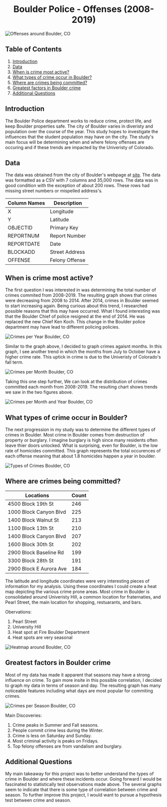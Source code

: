   <h1 align="center">
	  Boulder Police - Offenses (2008-2019)
  </h1>
  
![Offenses around Boulder, CO](images/Heat_map_All.png)


## Table of Contents
1. [Introduction](#Introduction)
2. [Data](#data)
3. [When is crime most active?](#When-is-crime-most-active?)
4. [What types of crime occur in Boulder?](#What-types-of-crime-occur-in-Boulder?)
5. [Where are crimes being committed?](#Where-are-crimes-being-committed?)
6. [Greatest factors in Boulder crime](#Greatest-factors-in-Boulder-crime)
6. [Additional Questions](#Additional-Questions?)

## Introduction

The Boulder Police department works to reduce crime, protect life, and keep Boulder properties safe. The city of Boulder varies in diveristy and population over the course of the year. This study hopes to investigate the influences that the student population may have on the city. The study's main focus will be determining when and where felony offenses are occuring and if these trends are impacted by the Univeristy of Colorado.

## Data

The data was obtained from the city of Boulder's webpage at [site](https://bouldercolorado.gov/open-data/department/police). The data was formatted as a CSV with 7 columns and 35,000 rows. The data was in good condition with the exception of about 200 rows. These rows had missing street numbers or mispelled address's. 

| Column Names  | Description   |
| ------------- | ------------- | 
| X             | Longitude     |              
| Y             | Latitude      |
| OBJECTID      | Primary Key   | 
| REPORTNUM     | Report Number |
| REPORTDATE    | Date          |
| BLOCKADD      | Street Address|
| OFFENSE       | Felony Offense|

## When is crime most active?

The first question I was interested in was determining the total number of crimes commited from 2008-2019. The resulting graph shows that crimes were decreasing from 2008 to 2014. After 2014, crimes in Boulder seemed to start increasing again. Being curious about this trend, I researched possible reasons that this may have occurred. What I found interesting was that the Boulder Chief of police resigned at the end of 2014. He was replaced the new Chief Ken Koch. This change in the Boulder police department may have lead to different policing policies.

![Crimes per Year Boulder, CO](images/Crime_by_year.png)

Similar to the graph above, I decided to graph crimes agaisnt months. In this graph, I see another trend in which the months from July to October have a higher crime rate. This uptick in crime is due to the Univeristy of Colorado's fall term.

![Crimes per Month Boulder, CO](images/crime_by_month.png)

Taking this one step further, We can look at the distribution of crimes committed each month from 2008-2019. The resulting chart shows trends we saw in the two figures above.

![Crimes per Month and Year Boulder, CO](images/crime_by_month_year.png)

## What types of crime occur in Boulder?

The next progression in my study was to determine the different types of crimes in Boulder. Most crime in Boulder comes from destruction of property or burglary. I imagine burglary is high since many residents often leave thier doors unlocked. What is surprising, even for Boulder, is the low rate of homicides committed. This graph represents the total occurences of each offense meaning that about 1.8 homicides happen a year in boulder.

![Types of Crimes Boulder, CO](images/Boulder_felony_offenses.png)

## Where are crimes being committed?

| Locations     | Count         |
| ------------- | ------------- | 
| 4500 Block 19th St            | 246 |              
| 1000 Block Canyon Blvd        | 225 |
| 1400 Block Walnut St          | 213 | 
| 1100 Block 13th St            | 210 |
| 1400 Block Canyon Blvd        | 207 |
| 1600 Block 30th St            | 202 |
| 2900 Block Baseline Rd        | 199 |
| 3300 Block 28th St            | 191 |
| 2900 Block E Aurora Ave       | 184 |

The latitude and longitude coordinates were very interesting pieces of information for my analysis. Using these coordinates I could create a heat map depicting the various crime prone areas. Most crime in Boulder is consolidated around Univeristy Hill, a common location for fraternaties, and Pearl Street, the main location for shopping, restuarants, and bars.

Obervations:
1. Pearl Street
2. University Hill
3. Heat spot at Fire Boulder Department
4. Heat spots are very seasonal

![Heatmap around Boulder, CO](images/png_to_gif.gif)

## Greatest factors in Boulder crime

Most of my data has made it apparent that seasons may have a strong influence on crime. To gain more insite in this possible correlation, I decided to graph my data in terms of season and day. The resulting graph has many noticeable features including what days are most popular for commiting crimes.

![Crimes per Season Boulder, CO](images/Season.png)

Main Discoveries:
1. Crime peaks in Summer and Fall seasons.
2. People commit crime less during the Winter.
3. Crime is less on Saturday and Sunday.
4. Most criminal activity is peaks on Fridays.
5. Top felony offenses are from vandalism and burglary.


## Additional Questions

My main takeaway for this project was to better understand the types of crime in Boulder and where these incidents occur. Going forward I would be fascinated to statistically test observations made above. The several graphs seem to indicate that there is some type of correlation between crime and season. To further improve this project, I would want to pursue a hypothesis test between crime and season.



